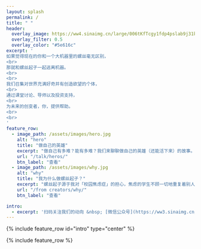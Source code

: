 ```yaml
---
layout: splash
permalink: /
title: " "
header:
  overlay_image: https://ww4.sinaimg.cn/large/006tKfTcgy1fdp4pslab9j31kw11s7wr.jpg
  overlay_filter: 0.5
  overlay_color: "#5e616c"
excerpt: '
如果觉得现在的你和一个大机器里的螺丝毫无区别，
<br>
那就和螺丝起子一起逃离机器。
<br>
<br>
我们召集对世界充满好奇并有创造欲望的个体，
<br>
通过课堂讨论、导师以及投资支持，
<br>
为未来的创变者，你，提供帮助。
<br>
<br>
'
feature_row:
  - image_path: /assets/images/hero.jpg
    alt: "hero"
    title: "做自己的英雄"
    excerpt: "做自己有多难？能有多难？我们来聊聊做自己的英雄（还能活下来）的故事。"
    url: "/talk/heros/"
    btn_label: "查看"
  - image_path: /assets/images/why.jpg
    alt: "why"
    title: "我为什么做螺丝起子？"
    excerpt: "螺丝起子源于我对「校园焦虑症」的担心，焦虑的学生不顾一切地重复着别人的活动，忘掉了真正重要的东西，「创造自己的模式」。"
    url: "/from creators/why/"
    btn_label: "查看"

intro:
  - excerpt: '扫码关注我们的动向 &nbsp; [微信公众号](https://ww3.sinaimg.cn/large/006tNc79gy1fdp4n6s7n9j3076076gm2.jpg){: .btn .btn--success}'
---
```

{% include feature_row id="intro" type="center" %}

{% include feature_row %}
